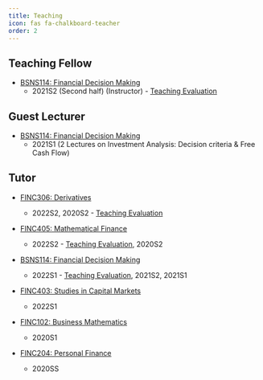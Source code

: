 ```yaml
---
title: Teaching
icon: fas fa-chalkboard-teacher
order: 2
---
```

## Teaching Fellow
- [BSNS114: Financial Decision Making](https://www.otago.ac.nz/courses/papers/index.html?papercode=BSNS114)
  - 2021S2 (Second half) (Instructor) - [Teaching Evaluation](https://drive.google.com/file/d/1Y1b8Tst--ju_oLJWVyiuzAuOuNV80Out/view)

## Guest Lecturer
- [BSNS114: Financial Decision Making](https://www.otago.ac.nz/courses/papers/index.html?papercode=BSNS114)
  - 2021S1 (2 Lectures on Investment Analysis: Decision criteria & Free Cash Flow)

## Tutor
- [FINC306: Derivatives](https://www.otago.ac.nz/courses/papers/index.html?papercode=FINC306)
  - 2022S2, 2020S2 - [Teaching Evaluation](https://drive.google.com/file/d/11hvimN_nLGWxnis6um4cUFIDs-OG6YEr/view)

- [FINC405: Mathematical Finance](https://www.otago.ac.nz/courses/papers/index.html?papercode=FINC405)
  - 2022S2 - [Teaching Evaluation](https://drive.google.com/file/d/1cl7i3jdviubl4fhKdfZdjL-tr0DZhp41/view?usp=sharing), 2020S2

- [BSNS114: Financial Decision Making](https://www.otago.ac.nz/courses/papers/index.html?papercode=BSNS114)
  - 2022S1 - [Teaching Evaluation](https://drive.google.com/file/d/1M6IfuBeOD4A2NfztceQakSshLs6vCLpA/view?usp=sharing), 2021S2, 2021S1

- [FINC403: Studies in Capital Markets](https://www.otago.ac.nz/courses/papers/index.html?papercode=FINC403)
  - 2022S1

- [FINC102: Business Mathematics](https://www.otago.ac.nz/courses/papers/index.html?papercode=FINC102)
  - 2020S1

- [FINC204: Personal Finance](https://www.otago.ac.nz/courses/papers/index.html?papercode=FINC204)
  - 2020SS


